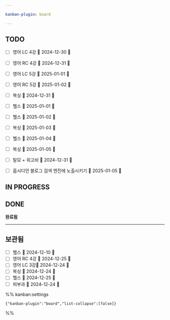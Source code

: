 ```yaml
---

kanban-plugin: board

---
```


## TODO

- [ ] 영어 LC 4강 📅 2024-12-30 🔼
- [ ] 영어 RC 4강 📅 2024-12-31 🔼
- [ ] 영어 LC 5강 📅 2025-01-01 🔼
- [ ] 영어 RC 5강 📅 2025-01-02 🔼
- [ ] 복싱 📅 2024-12-31 🔺
- [ ] 헬스 📅 2025-01-01 🔼
- [ ] 헬스 📅 2025-01-02 🔼
- [ ] 복싱 📅 2025-01-03 🔺
- [ ] 헬스 📅 2025-01-04 🔼
- [ ] 복싱 📅 2025-01-05 🔺
- [ ] 탈모 + 위고비 📅 2024-12-31 🔺
- [ ] 옵시디언 블로그 검색 엔진에 노출시키기 📅 2025-01-05 🔺


## IN PROGRESS



## DONE

**완료됨**


***

## 보관됨

- [ ] 헬스 📅 2024-12-10 🔼
- [ ] 영어 RC 4강 📅 2024-12-25 🔼
- [ ] 영어 LC 3강📅 2024-12-24 🔼
- [ ] 복싱 📅 2024-12-24 🔺
- [ ] 헬스 📅 2024-12-25 🔼
- [ ] 피부과 📅 2024-12-24 🔺

%% kanban:settings
```
{"kanban-plugin":"board","list-collapse":[false]}
```
%%